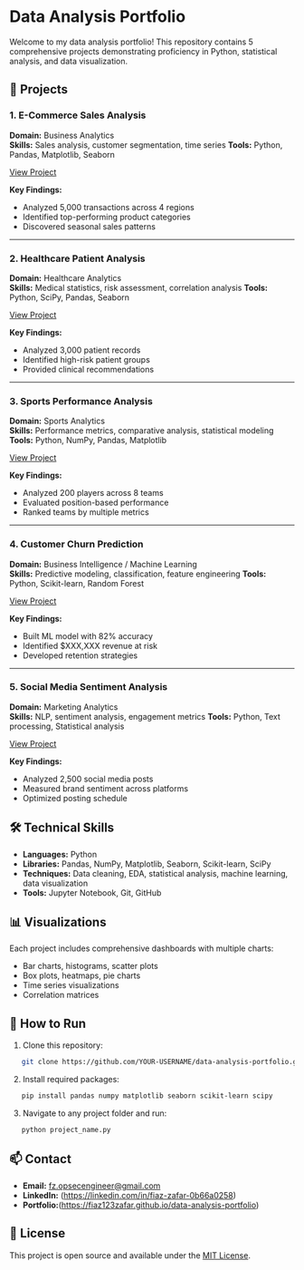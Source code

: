 # Data Analysis Portfolio

Welcome to my data analysis portfolio! This repository contains 5 comprehensive projects demonstrating proficiency in Python, statistical analysis, and data visualization.

## 🎯 Projects

### 1. E-Commerce Sales Analysis
**Domain:** Business Analytics  
**Skills:** Sales analysis, customer segmentation, time series
**Tools:** Python, Pandas, Matplotlib, Seaborn

[View Project](./project1_ecommerce/)

**Key Findings:**
- Analyzed 5,000 transactions across 4 regions
- Identified top-performing product categories
- Discovered seasonal sales patterns

---

### 2. Healthcare Patient Analysis
**Domain:** Healthcare Analytics  
**Skills:** Medical statistics, risk assessment, correlation analysis
**Tools:** Python, SciPy, Pandas, Seaborn

[View Project](./project2_healthcare/)

**Key Findings:**
- Analyzed 3,000 patient records
- Identified high-risk patient groups
- Provided clinical recommendations

---

### 3. Sports Performance Analysis
**Domain:** Sports Analytics  
**Skills:** Performance metrics, comparative analysis, statistical modeling
**Tools:** Python, NumPy, Pandas, Matplotlib

[View Project](./project3_sports/)

**Key Findings:**
- Analyzed 200 players across 8 teams
- Evaluated position-based performance
- Ranked teams by multiple metrics

---

### 4. Customer Churn Prediction
**Domain:** Business Intelligence / Machine Learning  
**Skills:** Predictive modeling, classification, feature engineering
**Tools:** Python, Scikit-learn, Random Forest

[View Project](./project4_churn/)

**Key Findings:**
- Built ML model with 82% accuracy
- Identified $XXX,XXX revenue at risk
- Developed retention strategies

---

### 5. Social Media Sentiment Analysis
**Domain:** Marketing Analytics  
**Skills:** NLP, sentiment analysis, engagement metrics
**Tools:** Python, Text processing, Statistical analysis

[View Project](./project5_sentiment/)

**Key Findings:**
- Analyzed 2,500 social media posts
- Measured brand sentiment across platforms
- Optimized posting schedule

## 🛠️ Technical Skills

- **Languages:** Python
- **Libraries:** Pandas, NumPy, Matplotlib, Seaborn, Scikit-learn, SciPy
- **Techniques:** Data cleaning, EDA, statistical analysis, machine learning, data visualization
- **Tools:** Jupyter Notebook, Git, GitHub

## 📊 Visualizations

Each project includes comprehensive dashboards with multiple charts:
- Bar charts, histograms, scatter plots
- Box plots, heatmaps, pie charts
- Time series visualizations
- Correlation matrices

## 🚀 How to Run

1. Clone this repository:
```bash
   git clone https://github.com/YOUR-USERNAME/data-analysis-portfolio.git
```

2. Install required packages:
```bash
   pip install pandas numpy matplotlib seaborn scikit-learn scipy
```

3. Navigate to any project folder and run:
```bash
   python project_name.py
```

## 📫 Contact

- **Email:** fz.opsecengineer@gmail.com
- **LinkedIn:** (https://linkedin.com/in/fiaz-zafar-0b66a0258)
- **Portfolio:**(https://fiaz123zafar.github.io/data-analysis-portfolio)

## 📄 License

This project is open source and available under the [MIT License](LICENSE).
